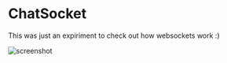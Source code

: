 # ChatSocket

This was just an expiriment to check out how websockets work :)

![screenshot](http://i.imgur.com/1Sjm8n1.png)


